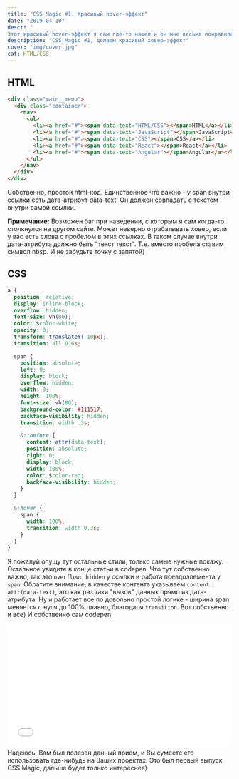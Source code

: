 ```yaml
---
title: "CSS Magic #1. Красивый hover-эффект"
date: "2019-04-10"
descr: "
Этот красивый hover-эффект я сам где-то нашел и он мне весьма понравился. Теперь же хочу научить ему Вас. В целом, все несложно и работает через псевдоэлемент и **overflow.**"
description: "CSS Magic #1, делаем красивый ховер-эффект"
cover: "img/cover.jpg"
cat: HTML/CSS
---
```


## HTML

``` html
<div class="main__menu">
  <div class="container">
    <nav>
      <ul>
        <li><a href="#"><span data-text="HTML/CSS"></span>HTML</a></li>
        <li><a href="#"><span data-text="JavaScript"></span>JavaScript</a></li>
        <li><a href="#"><span data-text="CSS"></span>CSS</a></li>
        <li><a href="#"><span data-text="React"></span>React</a></li>
        <li><a href="#"><span data-text="Angular"></span>Angular</a></li>
      </ul>
    </nav>
  </div>
</div>
```

Собственно, простой html-код. Единственное что важно - у span внутри ссылки есть дата-атрибут data-text. Он должен совпадать с текстом внутри самой ссылки.

<div class="note">
  <p>
    <strong>Примечание:</strong> Возможен баг при наведении, с которым я сам когда-то столкнулся на другом сайте. Может неверно отрабатывать ховер, если у вас есть слова с пробелом в этих ссылках. В таком случае внутри дата-атрибута должно быть "текст&nbspтекст". Т.е. вместо пробела ставим символ nbsp. И не забудьте точку с запятой)
  </p>
</div>

## CSS

``` css
a {
  position: relative;
  display: inline-block;
  overflow: hidden;
  font-size: vh(80);
  color: $color-white;
  opacity: 0;
  transform: translateY(-10px);
  transition: all 0.6s;

  span {
    position: absolute;
    left: 0;
    display: block;
    overflow: hidden;
    width: 0;
    height: 100%;
    font-size: vh(80);
    background-color: #111517;
    backface-visibility: hidden;
    transition: width .3s;

    &::before {
      content: attr(data-text);
      position: absolute;
      right: 0;
      display: block;
      width: 100%;
      color: $color-red;
      backface-visibility: hidden;
    }
  }

  &:hover {
    span {
      width: 100%;
      transition: width 0.3s;
    }
  }
}
```

Я пожалуй опущу тут остальные стили, только самые нужные покажу. Остальное увидите в конце статьи в codepen. Что тут собственно важно, так это `overflow: hidden` у ссылки и работа псевдоэлемента у `span`. Обратите внимание, в качестве контента указываем `content: attr(data-text)`, это как раз таки "вызов" данных прямо из дата-атрибута. Ну и работает все по довольно простой логике - ширина span меняется с нуля до 100% плавно, благодаря `transition`. Вот собственно и все) И собственно сам codepen:

<iframe height="265" style="width: 100%;" scrolling="no" title="CSS Magic #1. Hover effect" src="//codepen.io/MaxGraph/embed/zXKerg/?height=265&amp;theme-id=0&amp;default-tab=css,result" frameborder="no" allowtransparency="true" allowfullscreen="true">See the Pen <a href='https://codepen.io/MaxGraph/pen/zXKerg/'>CSS Magic #1. Hover effect</a> by Maksim (<a href='https://codepen.io/MaxGraph'>@MaxGraph</a>) on <a href='https://codepen.io'>CodePen</a>. </iframe>

Надеюсь, Вам был полезен данный прием, и Вы сумеете его использовать где-нибудь на Ваших проектах. Это был первый выпуск CSS Magic, дальше будет только интереснее)
